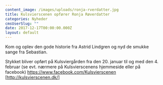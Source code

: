 ```yaml
---
content_image: /images/uploads/ronja-rverdatter.jpg
title: Kulsvierscenen opfører Ronja Røverdatter
categories: Nyheder
cmsUserSlug: ""
date: 2017-12-17T00:00:00.000Z
layout: default
---
```


Kom og oplev den gode historie fra Astrid Lindgren og nyd de smukke sange fra Sebastian.

Stykket bliver opført på Kulsviergården fra den 20. januar til og med den 4. februar (se evt. nærmere på Kulsvierscenens hjemmeside eller på facebook) https://www.facebook.com/Kulsvierscenen [http://kulsvierscenen.dk/]
 